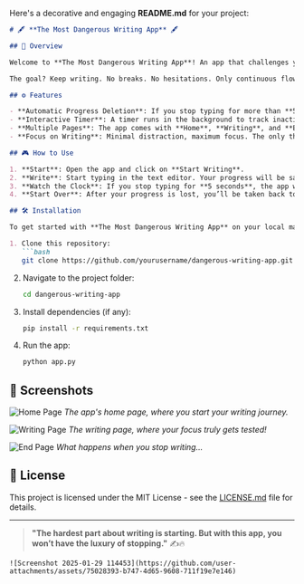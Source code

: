 Here's a decorative and engaging **README.md** for your project:

```markdown
# 🖋️ **The Most Dangerous Writing App** 🖋️

## 📖 Overview

Welcome to **The Most Dangerous Writing App**! An app that challenges your focus and commitment by ensuring your writing never goes idle. If you stop typing for more than **5 seconds**, all your progress will be wiped out. 🚫✍️

The goal? Keep writing. No breaks. No hesitations. Only continuous flow of words. Every moment of pause risks your precious work disappearing!

## ⚙️ Features

- **Automatic Progress Deletion**: If you stop typing for more than **5 seconds**, all written content is erased. 💥
- **Interactive Timer**: A timer runs in the background to track inactivity and reset your progress if you're idle for too long. ⏱️
- **Multiple Pages**: The app comes with **Home**, **Writing**, and **End** pages for a full writing experience. 🎨
- **Focus on Writing**: Minimal distraction, maximum focus. The only thing you need to worry about is typing. 🔑

## 🎮 How to Use

1. **Start**: Open the app and click on **Start Writing**.
2. **Write**: Start typing in the text editor. Your progress will be saved as long as you keep writing.
3. **Watch the Clock**: If you stop typing for **5 seconds**, the app will **delete everything you've written**. 💥
4. **Start Over**: After your progress is lost, you’ll be taken back to the **Home Page** where you can start writing again. 🏁

## 🛠️ Installation

To get started with **The Most Dangerous Writing App** on your local machine:

1. Clone this repository:
   ```bash
   git clone https://github.com/yourusername/dangerous-writing-app.git
   ```
2. Navigate to the project folder:
   ```bash
   cd dangerous-writing-app
   ```
3. Install dependencies (if any):
   ```bash
   pip install -r requirements.txt
   ```
4. Run the app:
   ```bash
   python app.py
   ```

## 🎨 Screenshots

![Home Page](assets/home_page.png)
*The app's home page, where you start your writing journey.*

![Writing Page](assets/writing_page.png)
*The writing page, where your focus truly gets tested!*

![End Page](assets/end_page.png)
*What happens when you stop writing...*

## 📝 License

This project is licensed under the MIT License - see the [LICENSE.md](LICENSE.md) file for details.

---

> **"The hardest part about writing is starting. But with this app, you won’t have the luxury of stopping."** ✍️🔥
```
![Screenshot 2025-01-29 114453](https://github.com/user-attachments/assets/75028393-b747-4d65-9608-711f19e7e146)

